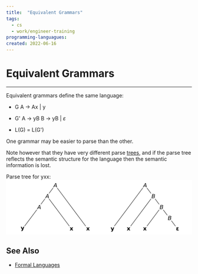 ```yaml
---
title:  "Equivalent Grammars"
tags:
  - cs
  - work/engineer-training
programming-languagues:
created: 2022-06-16
---
```

# Equivalent Grammars
---
Equivalent grammars define the same language:

- G
A $\rightarrow$ Ax | y

- G'
A $\rightarrow$ yB
B $\rightarrow$ yB | $\varepsilon$

- L(G) = L(G')

One grammar may be easier to parse than the other. 

Note however that they have very different parse [trees](notes/university/cs2004/trees.md), and if the parse tree reflects the semantic structure for the language then the semantic information is lost.

Parse tree for yxx:
![parse-tree-leftmost-rightmost](notes/images/parse-tree-leftmost-rightmost.png)

## See Also
- [Formal Languages](notes/general/formal-languages.md)

